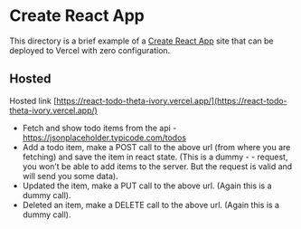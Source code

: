 # Create React App

This directory is a brief example of a [Create React App](https://github.com/facebook/create-react-app) site that can be deployed to Vercel with zero configuration.

## Hosted

Hosted link [https://react-todo-theta-ivory.vercel.app/](https://react-todo-theta-ivory.vercel.app/)

- Fetch and show todo items from the api - https://jsonplaceholder.typicode.com/todos
- Add a todo item, make a POST call to the above url (from where you are fetching) and save the item in react state. (This is a dummy - - request, you won’t be able to add items to the server. But the request is valid and will send you some data).
- Updated the item, make a PUT call to the above url. (Again this is a dummy call).
- Deleted an item, make a DELETE call to the above url. (Again this is a dummy call).
